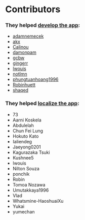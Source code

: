 # Contributors

### They helped [develop the app](https://github.com/lwouis/alt-tab-macos/graphs/contributors):

* [adamnemecek](https://github.com/adamnemecek)
* [akx](https://github.com/akx)
* [Calinou](https://github.com/Calinou)
* [damonpam](https://github.com/damonpam)
* [gcbw](https://github.com/gcbw)
* [gingerr](https://github.com/gingerr)
* [lwouis](https://github.com/lwouis)
* [notlmn](https://github.com/notlmn)
* [phungtuanhoang1996](https://github.com/phungtuanhoang1996)
* [Robinhuett](https://github.com/Robinhuett)
* [shaqed](https://github.com/shaqed)

### They helped [localize the app](https://poeditor.com/join/project/8AOEZ0eAZE):

* 73
* Aarni Koskela
* Abdulelah
* Chun Fei Lung
* Hokuto Kato
* Ialiendeg
* Jaeyong0201
* Kagurazaka Tsuki
* Kushnee5
* lwouis
* Nilton Souza
* ponchik
* Robin
* Tomoa Nozawa
* Umutakkaya1996
* Vlad
* Whatsmine-HaoshuaiXu
* Yukai
* yumechan
